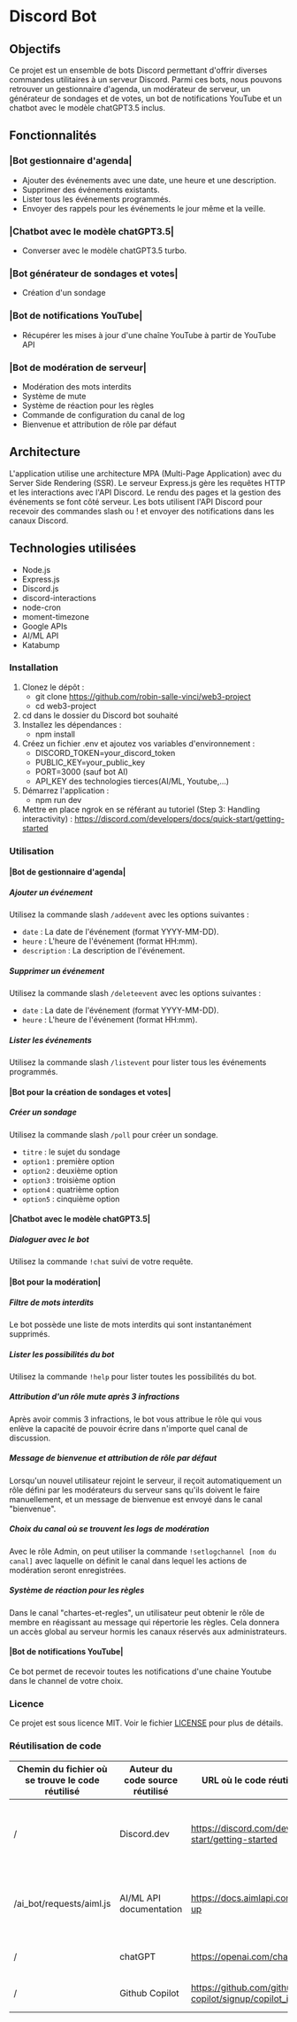 # Discord Bot

## Objectifs

Ce projet est un ensemble de bots Discord permettant d'offrir diverses commandes utilitaires à un serveur Discord. 
Parmi ces bots, nous pouvons retrouver un gestionnaire d'agenda, un modérateur de serveur, un générateur de sondages et de votes, un bot de notifications YouTube et un chatbot avec le modèle chatGPT3.5 inclus.

## Fonctionnalités

### |Bot gestionnaire d'agenda|

- Ajouter des événements avec une date, une heure et une description.
- Supprimer des événements existants.
- Lister tous les événements programmés.
- Envoyer des rappels pour les événements le jour même et la veille.

### |Chatbot avec le modèle chatGPT3.5|

- Converser avec le modèle chatGPT3.5 turbo.

### |Bot générateur de sondages et votes|

- Création d'un sondage

### |Bot de notifications YouTube|

- Récupérer les mises à jour d'une chaîne YouTube à partir de YouTube API

### |Bot de modération de serveur|

- Modération des mots interdits
- Système de mute
- Système de réaction pour les règles
- Commande de configuration du canal de log
- Bienvenue et attribution de rôle par défaut

## Architecture

L'application utilise une architecture MPA (Multi-Page Application) avec du Server Side Rendering (SSR).
Le serveur Express.js gère les requêtes HTTP et les interactions avec l'API Discord.
Le rendu des pages et la gestion des événements se font côté serveur.
Les bots utilisent l'API Discord pour recevoir des commandes slash ou ! et envoyer des notifications dans les canaux Discord.

## Technologies utilisées

- Node.js
- Express.js
- Discord.js
- discord-interactions
- node-cron
- moment-timezone
- Google APIs
- AI/ML API
- Katabump

### Installation

1. Clonez le dépôt :
   - git clone https://github.com/robin-salle-vinci/web3-project
   - cd web3-project
2. cd dans le dossier du Discord bot souhaité
3. Installez les dépendances :
   - npm install
4. Créez un fichier .env et ajoutez vos variables d'environnement :
   - DISCORD_TOKEN=your_discord_token
   - PUBLIC_KEY=your_public_key
   - PORT=3000 (sauf bot AI)
   - API_KEY des technologies tierces(AI/ML, Youtube,...)
5. Démarrez l'application :
   - npm run dev
6. Mettre en place ngrok en se référant au tutoriel (Step 3: Handling interactivity) : https://discord.com/developers/docs/quick-start/getting-started

### Utilisation

#### |Bot de gestionnaire d'agenda|

##### Ajouter un événement

Utilisez la commande slash `/addevent` avec les options suivantes :

- `date` : La date de l'événement (format YYYY-MM-DD).
- `heure` : L'heure de l'événement (format HH:mm).
- `description` : La description de l'événement.

##### Supprimer un événement

Utilisez la commande slash `/deleteevent` avec les options suivantes :

- `date` : La date de l'événement (format YYYY-MM-DD).
- `heure` : L'heure de l'événement (format HH:mm).

##### Lister les événements

Utilisez la commande slash `/listevent` pour lister tous les événements programmés.

#### |Bot pour la création de sondages et votes|

##### Créer un sondage

Utilisez la commande slash `/poll` pour créer un sondage.

- `titre` : le sujet du sondage
- `option1` : première option
- `option2` : deuxième option
- `option3` : troisième option
- `option4` : quatrième option
- `option5` : cinquième option

#### |Chatbot avec le modèle chatGPT3.5|

##### Dialoguer avec le bot

Utilisez la commande `!chat` suivi de votre requête.

#### |Bot pour la modération|

##### Filtre de mots interdits

Le bot possède une liste de mots interdits qui sont instantanément supprimés.

##### Lister les possibilités du bot

Utilisez la commande `!help` pour lister toutes les possibilités du bot.

##### Attribution d'un rôle mute après 3 infractions

Après avoir commis 3 infractions, le bot vous attribue le rôle qui vous enlève la capacité de pouvoir écrire dans n'importe quel canal de discussion.

##### Message de bienvenue et attribution de rôle par défaut

Lorsqu'un nouvel utilisateur rejoint le serveur, il reçoit automatiquement un rôle défini par les modérateurs du serveur sans qu'ils doivent le faire manuellement, et un message de bienvenue est envoyé dans le canal "bienvenue".

##### Choix du canal où se trouvent les logs de modération

Avec le rôle Admin, on peut utiliser la commande `!setlogchannel [nom du canal]` avec laquelle on définit le canal dans lequel les actions de modération seront enregistrées.

##### Système de réaction pour les règles

Dans le canal "chartes-et-regles", un utilisateur peut obtenir le rôle de membre en réagissant au message qui répertorie les règles.
Cela donnera un accès global au serveur hormis les canaux réservés aux administrateurs.

#### |Bot de notifications YouTube|

Ce bot permet de recevoir toutes les notifications d'une chaine Youtube dans le channel de votre choix.

### Licence

Ce projet est sous licence MIT.
Voir le fichier [LICENSE](LICENSE) pour plus de détails.

### Réutilisation de code

|Chemin du fichier où se trouve le code réutilisé|Auteur du code source réutilisé|URL où le code réutilisé est disponible|Raison de la réutilisation du code|
|-|-|-|-|
|/|Discord.dev|https://discord.com/developers/docs/quick-start/getting-started|Tutoriel pour se lancer dans le développement des Discord bots|
|/ai_bot/requests/aiml.js|AI/ML API documentation|https://docs.aimlapi.com/quickstart/setting-up|Mise en place de l'appel à l'API AI/ML pour interagir avec le modèle IA|
|/|chatGPT|https://openai.com/chatgpt/overview/| Aide pour la production de code|
|/|Github Copilot|https://github.com/github-copilot/signup/copilot_individual| Aide pour la production du code|